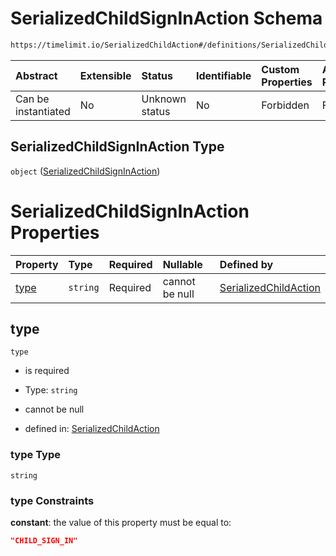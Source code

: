 # SerializedChildSignInAction Schema

```txt
https://timelimit.io/SerializedChildAction#/definitions/SerializedChildSignInAction
```

| Abstract            | Extensible | Status         | Identifiable | Custom Properties | Additional Properties | Access Restrictions | Defined In                                                                                      |
| :------------------ | :--------- | :------------- | :----------- | :---------------- | :-------------------- | :------------------ | :---------------------------------------------------------------------------------------------- |
| Can be instantiated | No         | Unknown status | No           | Forbidden         | Forbidden             | none                | [SerializedChildAction.schema.json\*](SerializedChildAction.schema.json "open original schema") |

## SerializedChildSignInAction Type

`object` ([SerializedChildSignInAction](serializedchildaction-definitions-serializedchildsigninaction.md))

# SerializedChildSignInAction Properties

| Property      | Type     | Required | Nullable       | Defined by                                                                                                                                                                                                      |
| :------------ | :------- | :------- | :------------- | :-------------------------------------------------------------------------------------------------------------------------------------------------------------------------------------------------------------- |
| [type](#type) | `string` | Required | cannot be null | [SerializedChildAction](serializedchildaction-definitions-serializedchildsigninaction-properties-type.md "https://timelimit.io/SerializedChildAction#/definitions/SerializedChildSignInAction/properties/type") |

## type

`type`

- is required

- Type: `string`

- cannot be null

- defined in: [SerializedChildAction](serializedchildaction-definitions-serializedchildsigninaction-properties-type.md "https://timelimit.io/SerializedChildAction#/definitions/SerializedChildSignInAction/properties/type")

### type Type

`string`

### type Constraints

**constant**: the value of this property must be equal to:

```json
"CHILD_SIGN_IN"
```
